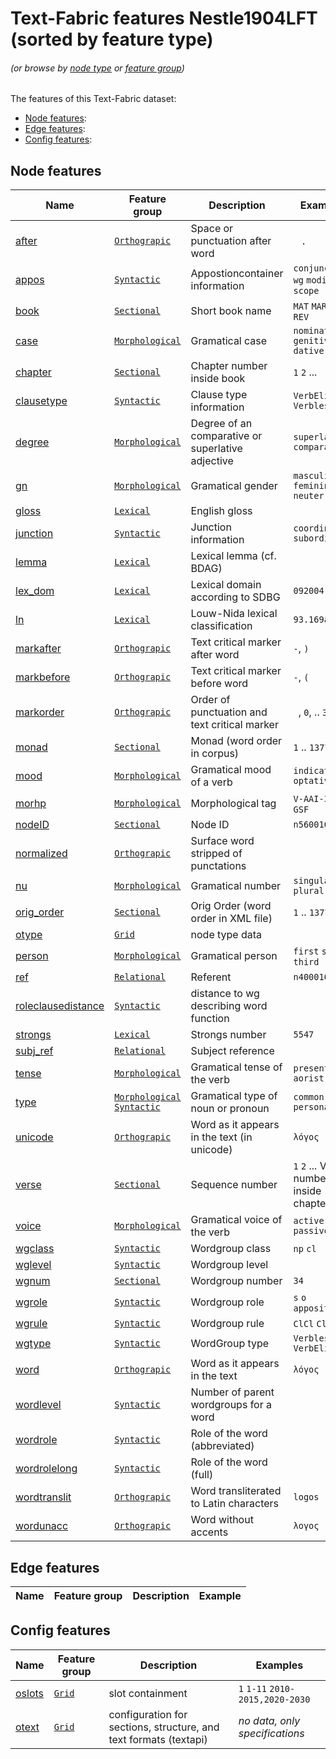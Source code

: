 # Text-Fabric features Nestle1904LFT (sorted by feature type)
###### *(or browse by [node type](featuresbynodetype.md#readme) or [feature group](featuresbygroup.md#readme))*

The features of this Text-Fabric dataset:

* [Node features](#node-features):
* [Edge features](#edge-features):
* [Config features](#config-features):

## Node features

Name | Feature group | Description | Examples
--- | --- | --- | ---
[after](after.md#readme) | [`Orthograpic`](featuresbygroup.md#orthograpic-features) |Space or punctuation after word | ` ` `.`
[appos](appos.md#readme) | [`Syntactic`](featuresbygroup.md#syntactic-features) | Appostioncontainer information | `conjuncted-wg` `modifier-scope`
[book](book.md#readme) | [`Sectional`](featuresbygroup.md#sectional-features) | Short book name | `MAT` `MAR` ... `REV`
[case](case.md#readme) | [`Morphological`](featuresbygroup.md#morphological-features) |  Gramatical case | `nominative` `genitive` `dative`
[chapter](chapter.md#readme) | [`Sectional`](featuresbygroup.md#sectional-features) | Chapter number inside book | `1` `2` ...
[clausetype](clausetype.md#readme) | [`Syntactic`](featuresbygroup.md#syntactic-features) | Clause type information | `VerbElided` `Verbless`
[degree](degree.md#readme) | [`Morphological`](featuresbygroup.md#morphological-features) | Degree of an comparative or superlative adjective | `superlative` `comparative`
[gn](gn.md#readme) | [`Morphological`](featuresbygroup.md#morphological-features) | Gramatical gender | `masculine` `feminine` `neuter`
[gloss](gloss.md#readme) | [`Lexical`](featuresbygroup.md#lexical-features) | English gloss | 
[junction](junction.md#readme) | [`Syntactic`](featuresbygroup.md#syntactic-features) | Junction information | `coordinate` `subordinate` 
[lemma](lemma.md#readme) | [`Lexical`](featuresbygroup.md#lexical-features) | Lexical lemma (cf. BDAG) |
[lex_dom](lex_dom.md#readme) | [`Lexical`](featuresbygroup.md#lexical-features) | Lexical domain according to SDBG | `092004`
[ln](ln.md#readme) |  [`Lexical`](featuresbygroup.md#lexical-features) | Louw-Nida lexical classification | `93.169a`
[markafter](markafter.md) | [`Orthograpic`](featuresbygroup.md#orthograpic-features) | Text critical marker after word | `-`, `)`
[markbefore](markbefore.md) | [`Orthograpic`](featuresbygroup.md#orthograpic-features) | Text critical marker before word| `-`, `(`
[markorder](markorder.md) | [`Orthograpic`](featuresbygroup.md#orthograpic-features) | Order of punctuation and text critical marker | ` `, `0`,  .. `3`
[monad](monad.md#readme) | [`Sectional`](featuresbygroup.md#sectional-features)| Monad (word order in corpus)| `1` .. `137779`
[mood](mood.md#readme) | [`Morphological`](featuresbygroup.md#morphological-features) | Gramatical mood of a verb | `indicative` `optative `
[morhp](morph.md#readme) | [`Morphological`](featuresbygroup.md#morphological-features) |  Morphological tag | `V-AAI-3S` `N-GSF`
[nodeID](nodeID.md#readme) | [`Sectional`](featuresbygroup.md#sectional-features) | Node ID | `n56001015007`
[normalized](normalized.md#readme) | [`Orthograpic`](featuresbygroup.md#orthograpic-features) | Surface word stripped of punctations |
[nu](nu.md#readme) | [`Morphological`](featuresbygroup.md#morphological-features) | Gramatical number| `singular` `plural`
[orig_order](orig_order.md#readme) | [`Sectional`](featuresbygroup.md#sectional-features) | Orig Order (word order in XML file)  | `1` .. `137779`
[otype](otype.md) | [`Grid`](featuresbygroup.md#grid-features) | node type data | 
[person](person.md#readme) | [`Morphological`](featuresbygroup.md#morphological-features) | Gramatical person | `first` `second` `third`
[ref](ref.md#readme) | [`Relational`](featuresbygroup.md#relational-features) | Referent | `n40001011005`
[roleclausedistance](roleclausedistance.md#readme) | [`Syntactic`](featuresbygroup.md#syntactic-features) | distance to wg describing word function|
[strongs](strongs.md#readme) | [`Lexical`](featuresbygroup.md#lexical-features) | Strongs number | `5547`
[subj_ref](subj_ref.md#readme) | [`Relational`](featuresbygroup.md#relational-features) | Subject reference |
[tense](tense.md#readme) | [`Morphological`](featuresbygroup.md#morphological-features) |  Gramatical tense of the verb | `present` `aorist`
[type](type.md#readme) | [`Morphological`](featuresbygroup.md#morphological-features) [`Syntactic`](featuresbygroup.md#syntactic-features) | Gramatical type of noun or pronoun | `common` `personal`
[unicode](unicode.md#readme) | [`Orthograpic`](featuresbygroup.md#orthograpic-features) | Word as it appears in the text (in unicode)| `λόγος`
[verse](verse.md#readme) | [`Sectional`](featuresbygroup.md#sectional-features) | Sequence number  | `1` `2` ...   Verse number inside chapter | `1` `2`
[voice](voice.md#readme) | [`Morphological`](featuresbygroup.md#morphological-features) | Gramatical voice of the verb | `active` `passive`
[wgclass](wgclass.md#readme) | [`Syntactic`](featuresbygroup.md#syntactic-features) | Wordgroup class |  `np` `cl`
[wglevel](wglevel.md#readme) | [`Syntactic`](featuresbygroup.md#syntactic-features) | Wordgroup level |
[wgnum](wgnum.md#readme) | [`Sectional`](featuresbygroup.md#sectional-features) | Wordgroup number | `34`
[wgrole](wgrole.md#readme) | [`Syntactic`](featuresbygroup.md#syntactic-features) | Wordgroup role  | `s` `o` `apposition`
[wgrule](wgrule.md#readme) | [`Syntactic`](featuresbygroup.md#syntactic-features) | Wordgroup rule | `ClCl` `ClCl2`
[wgtype](wgtype.md#readme) | [`Syntactic`](featuresbygroup.md#syntactic-features) | WordGroup type | `Verbless` `VerbElided`
[word](word.md#readme) | [`Orthograpic`](featuresbygroup.md#orthograpic-features) | Word as it appears in the text | `λόγος`
[wordlevel](wordlevel.md#readme) | [`Syntactic`](featuresbygroup.md#syntactic-features) | Number of parent wordgroups for a word | 
[wordrole](wordrole.md#readme) | [`Syntactic`](featuresbygroup.md#syntactic-features) | Role of the word (abbreviated) | 
[wordrolelong](wordrolelong.md#readme) | [`Syntactic`](featuresbygroup.md#syntactic-features)| Role of the word (full) | 
[wordtranslit](wordtranslit.md#readme) | [`Orthograpic`](featuresbygroup.md#orthograpic-features) | Word transliterated to Latin characters| `logos`
[wordunacc](wordunacc.md#readme) | [`Orthograpic`](featuresbygroup.md#orthograpic-features) | Word without accents| `λογος`

## Edge features

Name | Feature group |Description | Example
--- | --- | --- | ---

## Config features

Name | Feature group | Description| Examples
---| --- | --- | ---
[oslots](oslots.md) | [`Grid`](featuresbygroup.md#grid-features) | slot containment | `1` `1-11` `2010-2015,2020-2030`
[otext](otext.md) | [`Grid`](featuresbygroup.md#grid-features) | configuration for sections, structure, and text formats (textapi) | *no data, only specifications*  


